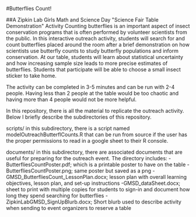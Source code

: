 #Butterflies Count!

##A Zipkin Lab Girls Math and Science Day "Science Fair Table Demonstration" Activity
Counting butterflies is an important aspect of insect conservation programs that is often performed by volunteer scientists from the public. In this interactive outreach activity, students will search for and count butterflies placed around the room after a brief demonstration on how scientists use butterfly counts to study butterfly populations and inform conservation. At our table, students will learn about statistical uncertainty and how increasing sample size leads to more precise estimates of butterflies. Students that participate will be able to choose a small insect sticker to take home. 

The activity can be completed in 3-5 minutes and can be run with 2-4 people. Having less than 2 people at the table would be too chaotic and having more than 4 people would not be more helpful. 

In this repository, there is all the material to replicate the outreach activity. Below I briefly describe the subdirectories of this repository. 

scripts/ in this subdirectory, there is a script named modelOutreachButterflCounts.R that can be run from source if the user has the proper permissions to read in a google sheet to their R console. 

documents/ in this subdirectory, there are associated documents that are useful for preparing for the outreach event. The directory includes:
	-ButterfliesCountPoster.pdf; which is a printable poster to have on the table
	- ButterfliesCountPoster.png; same poster but saved as a png
	-GMSD_ButterfliesCount_LessonPlan.docx; lesson plan with overall learning objectives, lesson plan, and set-up instructions
	-GMSD_dataSheet.docx; sheet to print with multiple copies for students to sign-in and document how long they spend searching for butterflies
	-ZipkinLabGMSD_SignUpBlurb.docx; Short blurb used to describe activity when sending to event organizers to reserve a table
